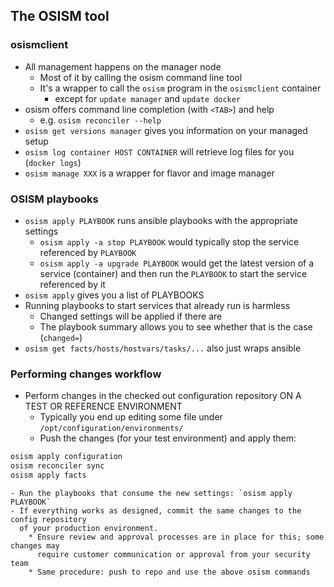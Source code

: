 ## The OSISM tool

### osismclient
* All management happens on the manager node
    - Most of it by calling the osism command line tool
    - It's a wrapper to call the `osism` program in the `osismclient` container
        * except for `update manager` and `update docker`
* osism offers command line completion (with `<TAB>`) and help
    - e.g. `osism reconciler --help`
* `osism get versions manager` gives you information on your managed setup
* `osism log container HOST CONTAINER` will retrieve log files for you (`docker logs`)
* `osism manage XXX` is a wrapper for flavor and image manager


### OSISM playbooks
* `osism apply PLAYBOOK` runs ansible playbooks with the appropriate settings
    - `osism apply -a stop PLAYBOOK` would typically stop the service referenced by `PLAYBOOK`
    - `osism apply -a upgrade PLAYBOOK` would get the latest version of a service (container) and then
      run the `PLAYBOOK` to start the service referenced by it
* `osism apply` gives you a list of PLAYBOOKS
* Running playbooks to start services that already run is harmless
    - Changed settings will be applied if there are
    - The playbook summary allows you to see whether that is the case (`changed=`)
* `osism get facts/hosts/hostvars/tasks/...` also just wraps ansible

### Performing changes workflow
* Perform changes in the checked out configuration repository ON A TEST OR REFERENCE ENVIRONMENT
    - Typically you end up editing some file under `/opt/configuration/environments/`
    - Push the changes (for your test environment) and apply them:
```bash
osism apply configuration
osism reconciler sync
osism apply facts
```
    - Run the playbooks that consume the new settings: `osism apply PLAYBOOK`
    - If everything works as designed, commit the same changes to the config repository
      of your production environment.
        * Ensure review and approval processes are in place for this; some changes may
          require customer communication or approval from your security team
        * Same procedure: push to repo and use the above osism commands

    
